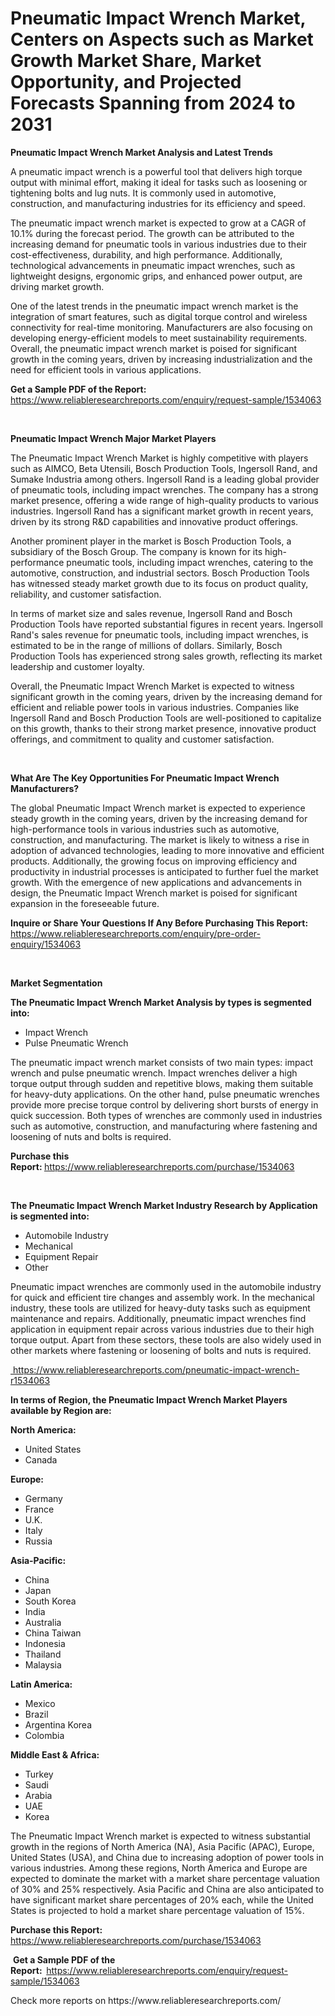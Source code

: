 <p><h1>Pneumatic Impact Wrench Market, Centers on Aspects such as Market Growth Market Share, Market Opportunity, and Projected Forecasts Spanning from 2024 to 2031</h1></p><p><strong>Pneumatic Impact Wrench Market Analysis and Latest Trends</strong></p>
<p><p>A pneumatic impact wrench is a powerful tool that delivers high torque output with minimal effort, making it ideal for tasks such as loosening or tightening bolts and lug nuts. It is commonly used in automotive, construction, and manufacturing industries for its efficiency and speed.</p><p>The pneumatic impact wrench market is expected to grow at a CAGR of 10.1% during the forecast period. The growth can be attributed to the increasing demand for pneumatic tools in various industries due to their cost-effectiveness, durability, and high performance. Additionally, technological advancements in pneumatic impact wrenches, such as lightweight designs, ergonomic grips, and enhanced power output, are driving market growth.</p><p>One of the latest trends in the pneumatic impact wrench market is the integration of smart features, such as digital torque control and wireless connectivity for real-time monitoring. Manufacturers are also focusing on developing energy-efficient models to meet sustainability requirements. Overall, the pneumatic impact wrench market is poised for significant growth in the coming years, driven by increasing industrialization and the need for efficient tools in various applications.</p></p>
<p><strong>Get a Sample PDF of the Report:&nbsp;</strong> <a href="https://www.reliableresearchreports.com/enquiry/request-sample/1534063">https://www.reliableresearchreports.com/enquiry/request-sample/1534063</a></p>
<p>&nbsp;</p>
<p><strong>Pneumatic Impact Wrench Major Market Players</strong></p>
<p><p>The Pneumatic Impact Wrench Market is highly competitive with players such as AIMCO, Beta Utensili, Bosch Production Tools, Ingersoll Rand, and Sumake Industria among others. Ingersoll Rand is a leading global provider of pneumatic tools, including impact wrenches. The company has a strong market presence, offering a wide range of high-quality products to various industries. Ingersoll Rand has a significant market growth in recent years, driven by its strong R&D capabilities and innovative product offerings.</p><p>Another prominent player in the market is Bosch Production Tools, a subsidiary of the Bosch Group. The company is known for its high-performance pneumatic tools, including impact wrenches, catering to the automotive, construction, and industrial sectors. Bosch Production Tools has witnessed steady market growth due to its focus on product quality, reliability, and customer satisfaction.</p><p>In terms of market size and sales revenue, Ingersoll Rand and Bosch Production Tools have reported substantial figures in recent years. Ingersoll Rand's sales revenue for pneumatic tools, including impact wrenches, is estimated to be in the range of millions of dollars. Similarly, Bosch Production Tools has experienced strong sales growth, reflecting its market leadership and customer loyalty.</p><p>Overall, the Pneumatic Impact Wrench Market is expected to witness significant growth in the coming years, driven by the increasing demand for efficient and reliable power tools in various industries. Companies like Ingersoll Rand and Bosch Production Tools are well-positioned to capitalize on this growth, thanks to their strong market presence, innovative product offerings, and commitment to quality and customer satisfaction.</p></p>
<p>&nbsp;</p>
<p><strong>What Are The Key Opportunities For Pneumatic Impact Wrench Manufacturers?</strong></p>
<p><p>The global Pneumatic Impact Wrench market is expected to experience steady growth in the coming years, driven by the increasing demand for high-performance tools in various industries such as automotive, construction, and manufacturing. The market is likely to witness a rise in adoption of advanced technologies, leading to more innovative and efficient products. Additionally, the growing focus on improving efficiency and productivity in industrial processes is anticipated to further fuel the market growth. With the emergence of new applications and advancements in design, the Pneumatic Impact Wrench market is poised for significant expansion in the foreseeable future.</p></p>
<p><strong>Inquire or Share Your Questions If Any Before Purchasing This Report:</strong> <a href="https://www.reliableresearchreports.com/enquiry/pre-order-enquiry/1534063">https://www.reliableresearchreports.com/enquiry/pre-order-enquiry/1534063</a></p>
<p>&nbsp;</p>
<p><strong>Market Segmentation</strong></p>
<p><strong>The Pneumatic Impact Wrench Market Analysis by types is segmented into:</strong></p>
<p><ul><li>Impact Wrench</li><li>Pulse Pneumatic Wrench</li></ul></p>
<p><p>The pneumatic impact wrench market consists of two main types: impact wrench and pulse pneumatic wrench. Impact wrenches deliver a high torque output through sudden and repetitive blows, making them suitable for heavy-duty applications. On the other hand, pulse pneumatic wrenches provide more precise torque control by delivering short bursts of energy in quick succession. Both types of wrenches are commonly used in industries such as automotive, construction, and manufacturing where fastening and loosening of nuts and bolts is required.</p></p>
<p><strong>Purchase this Report:&nbsp;</strong><a href="https://www.reliableresearchreports.com/purchase/1534063">https://www.reliableresearchreports.com/purchase/1534063</a></p>
<p>&nbsp;</p>
<p><strong>The Pneumatic Impact Wrench Market Industry Research by Application is segmented into:</strong></p>
<p><ul><li>Automobile Industry</li><li>Mechanical</li><li>Equipment Repair</li><li>Other</li></ul></p>
<p><p>Pneumatic impact wrenches are commonly used in the automobile industry for quick and efficient tire changes and assembly work. In the mechanical industry, these tools are utilized for heavy-duty tasks such as equipment maintenance and repairs. Additionally, pneumatic impact wrenches find application in equipment repair across various industries due to their high torque output. Apart from these sectors, these tools are also widely used in other markets where fastening or loosening of bolts and nuts is required.</p></p>
<p><a href="https://www.reliableresearchreports.com/pneumatic-impact-wrench-r1534063">&nbsp;https://www.reliableresearchreports.com/pneumatic-impact-wrench-r1534063</a></p>
<p><strong>In terms of Region, the Pneumatic Impact Wrench Market Players available by Region are:</strong></p>
<p>
    <p> <strong> North America: </strong>
        <ul>
            <li>United States</li>
            <li>Canada</li>
        </ul>
        </p> 
    <p> <strong> Europe: </strong>
        <ul>
            <li>Germany</li>
            <li>France</li>
            <li>U.K.</li>
            <li>Italy</li>
            <li>Russia</li>
        </ul>
        </p> 
    <p> <strong> Asia-Pacific: </strong>
        <ul>
            <li>China</li>
            <li>Japan</li>
            <li>South Korea</li>
            <li>India</li>
            <li>Australia</li>
            <li>China Taiwan</li>
            <li>Indonesia</li>
            <li>Thailand</li>
            <li>Malaysia</li>
        </ul>
        </p> 
    <p> <strong> Latin America: </strong>
        <ul>
            <li>Mexico</li>
            <li>Brazil</li>
            <li>Argentina Korea</li>
            <li>Colombia</li>
        </ul>
        </p> 
    <p> <strong> Middle East & Africa: </strong>
        <ul>
            <li>Turkey</li>
            <li>Saudi</li>
            <li>Arabia</li>
            <li>UAE</li>
            <li>Korea</li>
        </ul>
    </p>
    </p>
<p><p>The Pneumatic Impact Wrench market is expected to witness substantial growth in the regions of North America (NA), Asia Pacific (APAC), Europe, United States (USA), and China due to increasing adoption of power tools in various industries. Among these regions, North America and Europe are expected to dominate the market with a market share percentage valuation of 30% and 25% respectively. Asia Pacific and China are also anticipated to have significant market share percentages of 20% each, while the United States is projected to hold a market share percentage valuation of 15%.</p></p>
<p><strong>Purchase this Report: </strong><a href="https://www.reliableresearchreports.com/purchase/1534063">https://www.reliableresearchreports.com/purchase/1534063</a></p>
<p>&nbsp;<strong>Get a Sample PDF of the Report:&nbsp;&nbsp;</strong><a href="https://www.reliableresearchreports.com/enquiry/request-sample/1534063">https://www.reliableresearchreports.com/enquiry/request-sample/1534063</a></p>
<p><strong></strong></p>
<p>Check more reports on https://www.reliableresearchreports.com/</p>
